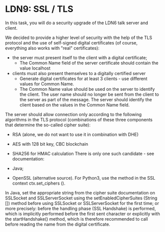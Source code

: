 # LDN9: SSL / TLS
In this task, you will do a security upgrade of the LDN6 talk server and client.

We decided to provide a higher level of security with the help of the TLS protocol and the use of self-signed digital certificates (of course, everything also works with "real" certificates):

- the server must present itself to the client with a digital certificate;
    - The Common Name field of the server certificate should contain the value localhost
- clients must also present themselves to a digitally certified server
    - Generate digital certificates for at least 3 clients - use different values for Common Name.
    - The Common Name value should be used on the server to identify the client.
The user name should no longer be sent from the client to the server as part of the message. The server should identify the client based on the values in the Common Name field.

The server should allow connection only according to the following algorithms in the TLS protocol (combinations of these three components that determine the so-called cipher suite):

- RSA (alone, we do not want to use it in combination with DHE)
- AES with 128 bit key, CBC blockchain
- SHA256 for HMAC calculation
There is only one such candidate - see documentation:

- Java;
- OpenSSL (alternative source).
For Python3, use the method in the SSL context ctx.set_ciphers ().

In Java, set the appropriate string from the cipher suite documentation on SSLSocket and SSLServerSocket using the setEnabledCipherSuites (String []) method before using SSLSocket or SSLServerSocket for the first time; or more precisely: before the handling phase (SSL Handshake) is performed, which is implicitly performed before the first sent character or explicitly with the startHandshake() method, which is therefore recommended to call before reading the name from the digital certificate.
